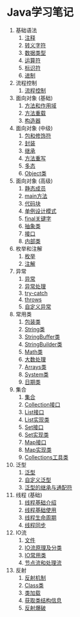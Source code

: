 # Java学习笔记

1.   基础语法
     1.   [注释](01-基础语法/01-注释.md)
     2.   [转义字符](01-基础语法/02-转义字符.md)
     3.   [数据类型](01-基础语法/03-数据类型.md)
     4.   [运算符](01-基础语法/04-运算符.md)
     5.   [标识符](01-基础语法/05-标识符.md)
     6.   [进制](01-基础语法/06-进制.md)
2.   流程控制
     1.   [流程控制](02-流程控制/流程控制.md)
3.   面向对象 (基础)
     1.   [方法和作用域](03-面向对象(基础)/01-方法和作用域.md)
     2.   [方法重载](03-面向对象(基础)/02-方法重载.md)
     3.   [构造器](03-面向对象(基础)/03-构造器.md)
4.   面向对象 (中级)
     1.   [包和修饰符](04-面向对象(中级)/01-包和修饰符.md)
     2.   [封装](04-面向对象(中级)/02-封装.md)
     3.   [继承](04-面向对象(中级)/03-继承.md)
     4.   [方法重写](04-面向对象(中级)/04-方法重写.md)
     5.   [多态](04-面向对象(中级)/05-多态.md)
     6.   [Object类](04-面向对象(中级)/06-Object类.md)
5.   面向对象 (高级)
     1.   [静态成员](05-面向对象(高级)/01-静态成员.md)
     2.   [main方法](05-面向对象(高级)/02-main方法.md)
     3.   [代码块](05-面向对象(高级)/03-代码块.md)
     4.   [单例设计模式](05-面向对象(高级)/04-单例设计模式.md)
     5.   [final关键字](05-面向对象(高级)/05-final关键字.md)
     6.   [抽象类](05-面向对象(高级)/06-抽象类.md)
     7.   [接口](05-面向对象(高级)/07-接口.md)
     8.   [内部类](05-面向对象(高级)/08-内部类.md)
6.   枚举和注解
     1.   [枚举](06-枚举和注解/01-枚举.md)
     2.   [注解](06-枚举和注解/02-注解.md)
7.   异常
     1.   [异常](07-异常/01-异常.md)
     2.   [异常处理](07-异常/02-异常处理.md)
     3.   [try-catch](07-异常/03-try-catch.md)
     4.   [throws](07-异常/04-throws.md)
     5.   [自定义异常](07-异常/05-自定义异常.md)
8.   常用类
     1.   [包装类](08-常用类/01-包装类.md)
     2.   [String类](08-常用类/02-String类.md)
     3.   [StringBuffer类](08-常用类/03-StringBuffer类.md)
     4.   [StringBuilder类](08-常用类/04-StringBuilder类.md)
     5.   [Math类](08-常用类/05-Math类.md)
     6.   [大数处理](08-常用类/06-大数处理.md)
     7.   [Arrays类](08-常用类/07-Arrays类.md)
     8.   [System类](08-常用类/08-System类.md)
     9.   [日期类](08-常用类/09-日期类.md)
9.   集合
     1.   [集合](09-集合/01-集合.md)
     2.   [Collection接口](09-集合/02-Collection接口.md)
     3.   [List接口](09-集合/03-List接口.md)
     4.   [List实现类](09-集合/04-List实现类.md)
     5.   [Set接口](09-集合/05-Set接口.md)
     6.   [Set实现类](09-集合/06-Set实现类.md)
     7.   [Map接口](09-集合/07-Map接口.md)
     8.   [Map实现类](09-集合/08-Map实现类.md)
     9.   [Collections工具类](09-集合/09-Collections工具类.md)
10.   泛型
      1.   [泛型](10-泛型/01-泛型.md)
      2.   [自定义泛型](10-泛型/02-自定义泛型.md)
      3.   [泛型的继承与通配符](10-泛型/03-泛型的继承与通配符.md)
11.   线程 (基础)
      1.   [线程基础介绍](11-线程(基础)/01-线程基础介绍.md)
      2.   [线程基础使用](11-线程(基础)/02-线程基础使用.md)
      3.   [线程生命周期](11-线程(基础)/03-线程生命周期.md)
      4.   [线程同步](11-线程(基础)/04-线程同步.md)
12.   IO流
      1.   [文件](12-IO流/01-文件.md)
      2.   [IO流原理及分类](12-IO流/02-IO流原理及分类.md)
      3.   [IO常用类](12-IO流/03-IO常用类.md)
      4.   [节点流和处理流](12-IO流/04-节点流和处理流.md)
13.   反射
      1.   [反射机制](13-反射/01-反射机制.md)
      2.   [Class类](13-反射/02-Class类.md)
      3.   [类加载](13-反射/03-类加载)
      4.   [获取类结构信息](13-反射/04-获取类结构信息.md)
      5.   [反射爆破](13-反射/05-反射爆破.md)